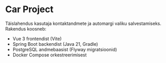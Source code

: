 # Car Project

Täislahendus kasutaja kontaktandmete ja automargi valiku salvestamiseks. Rakendus koosneb:

- Vue 3 frontendist (Vite)
- Spring Boot backendist (Java 21, Gradle)
- PostgreSQL andmebaasist (Flyway migratsioonid)
- Docker Compose orkestreerimisest
